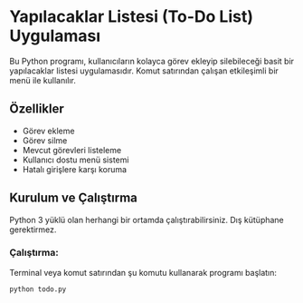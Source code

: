 # Yapılacaklar Listesi (To-Do List) Uygulaması

Bu Python programı, kullanıcıların kolayca görev ekleyip silebileceği basit bir yapılacaklar listesi uygulamasıdır. Komut satırından çalışan etkileşimli bir menü ile kullanılır.

## Özellikler

- Görev ekleme
- Görev silme
- Mevcut görevleri listeleme
- Kullanıcı dostu menü sistemi
- Hatalı girişlere karşı koruma

## Kurulum ve Çalıştırma

Python 3 yüklü olan herhangi bir ortamda çalıştırabilirsiniz. Dış kütüphane gerektirmez.

### Çalıştırma:

Terminal veya komut satırından şu komutu kullanarak programı başlatın:

```bash
python todo.py
